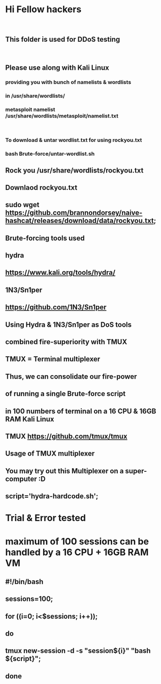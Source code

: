 <h1 style="text-align: left;">Hi Fellow hackers</h1>
<br>
<h2 style="text-align: left;">This folder is used for DDoS testing</h2>
<br style="text-align: left;">
<h2 style="text-align: left;">Please use along with Kali Linux</h2>
<h3 style="text-align: left;">providing you with bunch of namelists & wordlists</h3>
<h3 style="text-align: left;">in /usr/share/wordlists/</h3>
<h3 style="text-align: left;">metasploit namelist /usr/share/wordlists/metasploit/namelist.txt</h3>
<br>
<h3 style="text-align: left;">To download & untar wordlist.txt for using rockyou.txt</h3>
<h3 style="text-align: left;">bash Brute-force/untar-wordlist.sh</h3>

## Rock you /usr/share/wordlists/rockyou.txt
## Downlaod rockyou.txt
## sudo wget https://github.com/brannondorsey/naive-hashcat/releases/download/data/rockyou.txt;
##
## Brute-forcing tools used
## hydra
## https://www.kali.org/tools/hydra/
##
## 1N3/Sn1per
## https://github.com/1N3/Sn1per
##
## Using Hydra & 1N3/Sn1per as DoS tools
## combined fire-superiority with TMUX
## TMUX = Terminal multiplexer
## Thus, we can consolidate our fire-power
## of running a single Brute-force script
## in 100 numbers of terminal on a 16 CPU & 16GB RAM Kali Linux
##
## TMUX https://github.com/tmux/tmux
## Usage of TMUX multiplexer
## 
## You may try out this Multiplexer on a super-computer :D
## script='hydra-hardcode.sh';

# Trial & Error tested
# maximum of 100 sessions can be handled by a 16 CPU + 16GB RAM VM
## #!/bin/bash
## sessions=100;
##
## for ((i=0; i<$sessions; i++));
## do
##    tmux new-session -d -s "session${i}" "bash ${script}";
## done
